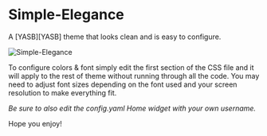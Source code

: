 # Simple-Elegance
A [YASB][YASB] theme that looks clean and is easy to configure.

![Simple-Elegance](https://i.imgur.com/Y5F2PCp.png "Theme Screenshot")

To configure colors & font simply edit the first section of the CSS file and it will apply to the rest of theme without running through all the code. You may need to adjust font sizes depending on the font used and your screen resolution to make everything fit.

*Be sure to also edit the config.yaml Home widget with your own username.*

Hope you enjoy!
